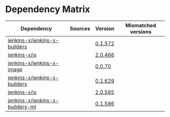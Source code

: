 # Dependency Matrix

Dependency | Sources | Version | Mismatched versions
---------- | ------- | ------- | -------------------
[jenkins-x/jenkins-x-builders](https://github.com/jenkins-x/jenkins-x-builders) |  | [0.1.572]() | 
[jenkins-x/jx](https://github.com/jenkins-x/jx) |  | [2.0.466]() | 
[jenkins-x/jenkins-x-image](https://github.com/jenkins-x/jenkins-x-image) |  | [0.0.70](https://github.com/jenkins-x/jenkins-x-image/releases/tag/0.0.70) | 
[jenkins-x/jenkins-x-builders](https://github.com/jenkins-x/jenkins-x-builders) |  | [0.1.629]() | 
[jenkins-x/jx](https://github.com/jenkins-x/jx) |  | [2.0.565](https://github.com/jenkins-x/jx/releases/tag/v2.0.565) | 
[jenkins-x/jenkins-x-builders-ml](https://github.com/jenkins-x/jenkins-x-builders-ml) |  | [0.1.586]() | 
